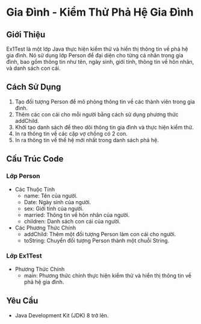 # Gia Đình - Kiểm Thử Phả Hệ Gia Đình
## Giới Thiệu
Ex1Test là một lớp Java thực hiện kiểm thử và hiển thị thông tin về phả hệ gia đình. Nó sử dụng lớp Person để đại diện cho từng cá nhân trong gia đình, bao gồm thông tin như tên, ngày sinh, giới tính, thông tin về hôn nhân, và danh sách con cái.

## Cách Sử Dụng
1. Tạo đối tượng Person để mô phỏng thông tin về các thành viên trong gia đình.
2. Thêm các con cái cho mỗi người bằng cách sử dụng phương thức addChild.
3. Khởi tạo danh sách để theo dõi thông tin gia đình và thực hiện kiểm thử.
4. In ra thông tin về các cặp vợ chồng có 2 con.
5. In ra thông tin về thế hệ mới nhất trong danh sách phả hệ.

## Cấu Trúc Code
### Lớp Person
- Các Thuộc Tính 
  + name: Tên của người.
  + Date: Ngày sinh của người.
  + sex: Giới tính của người.
  + married: Thông tin về hôn nhân của người.
  + children: Danh sách con cái của người.
- Các Phương Thức Chính
  + addChild: Thêm một đối tượng Person làm con cái cho người.
  + toString: Chuyển đối tượng Person thành một chuỗi String.
### Lớp Ex1Test
- Phương Thức Chính
  + main: Phương thức chính thực hiện kiểm thử và hiển thị thông tin về phả hệ gia đình.
## Yêu Cầu
- Java Development Kit (JDK) 8 trở lên.